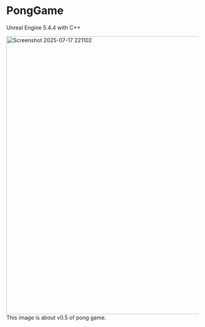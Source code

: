 # PongGame
Unreal Engine 5.4.4 with C++

<img width="1285" height="728" alt="Screenshot 2025-07-17 221102" src="https://github.com/user-attachments/assets/64815e5b-c3ad-4045-9a2b-5c87b71ca7dd" />
This image is about v0.5 of pong game.

